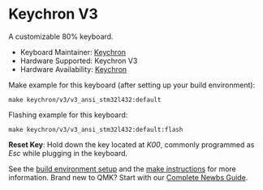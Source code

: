 # Keychron V3

A customizable 80% keyboard.

* Keyboard Maintainer: [Keychron](https://github.com/keychron)
* Hardware Supported: Keychron V3
* Hardware Availability: [Keychron](https://www.keychron.com)

Make example for this keyboard (after setting up your build environment):

```base
make keychron/v3/v3_ansi_stm32l432:default
```

Flashing example for this keyboard:

```base
make keychron/v3/v3_ansi_stm32l432:default:flash
```

**Reset Key**: Hold down the key located at *K00*, commonly programmed as *Esc* while plugging in the keyboard.

See the [build environment setup](https://docs.qmk.fm/#/getting_started_build_tools) and the [make instructions](https://docs.qmk.fm/#/getting_started_make_guide) for more information. Brand new to QMK? Start with our [Complete Newbs Guide](https://docs.qmk.fm/#/newbs).
